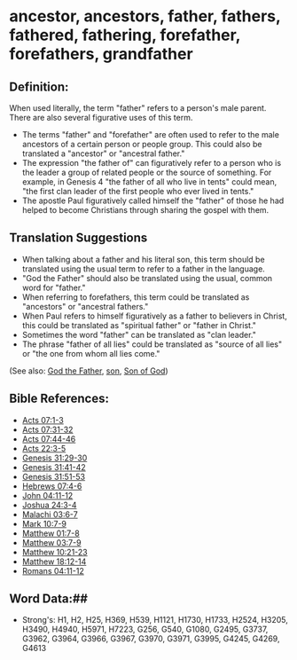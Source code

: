 # ancestor, ancestors, father, fathers, fathered, fathering, forefather, forefathers, grandfather #

## Definition: ##

When used literally, the term "father" refers to a person's male parent. There are also several figurative uses of this term.

* The terms "father" and "forefather" are often used to refer to the male ancestors of a certain person or people group. This could also be translated a "ancestor" or "ancestral father."
* The expression "the father of" can figuratively refer to a person who is the leader a group of related people or the source of something. For example, in Genesis 4 "the father of all who live in tents" could mean, "the first clan leader of the first people who ever lived in tents."
* The apostle Paul figuratively called himself the "father" of those he had helped to become Christians through sharing the gospel with them. 

## Translation Suggestions ##

* When talking about a father and his literal son, this term should be translated using the usual term to refer to a father in the language.
* "God the Father" should also be translated using the usual, common word for "father."
* When referring to forefathers, this term could be translated as "ancestors" or "ancestral fathers."
* When Paul refers to himself figuratively as a father to believers in Christ, this could be translated as "spiritual father" or "father in Christ."
* Sometimes the word "father" can be translated as "clan leader."
* The phrase "father of all lies" could be translated as "source of all lies" or "the one from whom all lies come."

(See also: [God the Father](../kt/godthefather.md), [son](../kt/son.md), [Son of God](../kt/sonofgod.md))

## Bible References: ##

* [Acts 07:1-3](rc://en/tn/help/act/07/01)
* [Acts 07:31-32](rc://en/tn/help/act/07/31)
* [Acts 07:44-46](rc://en/tn/help/act/07/44)
* [Acts 22:3-5](rc://en/tn/help/act/22/03)
* [Genesis 31:29-30](rc://en/tn/help/gen/31/29)
* [Genesis 31:41-42](rc://en/tn/help/gen/31/41)
* [Genesis 31:51-53](rc://en/tn/help/gen/31/51)
* [Hebrews 07:4-6](rc://en/tn/help/heb/07/04)
* [John 04:11-12](rc://en/tn/help/jhn/04/11)
* [Joshua 24:3-4](rc://en/tn/help/jos/24/03)
* [Malachi 03:6-7](rc://en/tn/help/mal/03/06)
* [Mark 10:7-9](rc://en/tn/help/mrk/10/07)
* [Matthew 01:7-8](rc://en/tn/help/mat/01/07)
* [Matthew 03:7-9](rc://en/tn/help/mat/03/07)
* [Matthew 10:21-23](rc://en/tn/help/mat/10/21)
* [Matthew 18:12-14](rc://en/tn/help/mat/18/12)
* [Romans 04:11-12](rc://en/tn/help/rom/04/11)

## Word Data:##

* Strong's: H1, H2, H25, H369, H539, H1121, H1730, H1733, H2524, H3205, H3490, H4940, H5971, H7223, G256, G540, G1080, G2495, G3737, G3962, G3964, G3966, G3967, G3970, G3971, G3995, G4245, G4269, G4613

